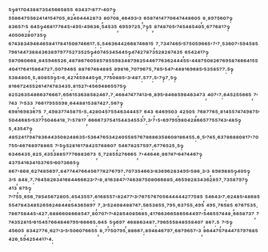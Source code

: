 ⁵‽⁸¹⁷⁰⁴³⁸⁸⁷³⁵⁴⁵⁶⁶⁵⁸⁵⁵,⁶³⁴³⁷′⁸⁷⁷'⁴⁰⁷‽⁵⁵⁸⁶⁴⁷⁵⁵⁶²⁴¹⁴¹⁵⁴⁷⁰⁵·⁸²⁴⁰⁴⁴⁴²⁸⁷³,⁸⁰⁷⁰⁸·⁴⁶⁴⁹³′³,⁶⁵⁸⁷⁴¹⁴⁷⁷⁰⁶⁴⁷⁴⁴⁸⁶⁰⁵,⁸·⁸⁹⁷⁵⁶⁰⁷‽⁸³⁶⁵⁷′⁵,⁶⁴⁵‽⁴⁶⁸¹⁷⁷⁶⁴⁵'⁴⁹⁵'⁴⁹⁶³⁶·⁵⁴⁵³⁵,⁶⁹⁵⁹⁷²⁵·⁷‽⁵,⁸⁷⁴⁸⁷⁰⁵′⁷⁴⁵⁴⁸⁵⁴⁰⁵·⁶⁷⁷⁶⁸¹⁷‽⁴⁰⁵⁰⁶²⁸⁰⁷³⁵‽⁶⁷⁴³⁸³⁴⁹⁴⁶⁴⁶⁵⁸⁴¹⁷⁸⁴¹⁵⁰⁸⁷⁴⁶⁶¹⁷:⁵:⁵⁴⁶³⁶⁴⁴²⁶⁶⁸⁷⁴⁶⁶¹⁵,⁷·⁷³⁴⁷⁴⁶⁵′⁵⁷⁵⁰⁵⁹⁶⁶⁵'⁷′⁷·⁵³⁶⁰⁷'⁵⁹⁴⁵⁸⁵⁷⁹⁶¹⁴⁴⁷³⁸⁸⁴³⁶³⁸⁹⁷⁹⁷⁷⁵²⁷³⁵²⁵‽⁴⁰⁷⁴⁵³⁴⁵⁴⁴⁵‽⁴⁷⁴²⁷⁸⁷³⁵²⁸²⁸⁷⁴³⁵,⁶⁵⁴²⁴¹⁷‽⁵⁸⁷⁰⁶⁰⁶⁶⁸·⁸⁴⁵⁹⁴⁶⁵²⁶·⁴⁸⁷⁸⁶⁷⁶⁰⁵⁸⁵⁷⁸⁵⁵⁹⁸³⁴⁸⁷⁹⁸²⁵⁴⁴⁶⁷⁷⁶³⁶²⁴⁴⁴⁵⁵'⁴⁴⁸⁷⁵⁰⁸²⁶⁷⁶⁹⁵⁸⁷⁴⁶⁶⁴¹⁵⁵⁴⁰⁴¹⁷⁶⁴¹⁵⁸⁶⁴⁷²⁷:⁵⁰⁷⁹⁴⁶⁵,⁸⁸⁷⁶⁷⁴⁸⁴⁸⁸⁵,⁸⁹⁸¹⁶·⁷⁰⁷⁹⁶⁷⁵·⁷⁸⁵′⁵⁴⁷′⁴⁴⁸¹⁶⁹⁶⁸⁵′⁵³⁵⁸⁵⁷⁷:⁵‽⁵³⁸⁴⁸⁰⁵·⁵:⁸⁰⁸⁵⁵‽⁵'⁶·⁴²⁷⁴⁵⁹⁴⁴⁵‽⁶·⁷⁷⁵⁰⁸⁸⁵'³′⁴⁸⁷:⁵⁷⁷:⁵'⁷‽⁷·⁵‽⁸¹⁶⁶⁷²⁴⁵⁵²⁶¹⁴⁷⁴⁷⁸³⁴³⁵:⁸¹⁵²⁷′⁴⁵⁶⁹⁴⁸⁶⁵⁵⁷⁵‽⁸²⁵²⁶³⁵⁴⁸⁶⁶³⁷⁶⁶⁶⁷:⁶⁵⁶¹⁵³⁶³⁸⁵⁸²⁴⁶⁷:⁷·⁴⁶⁸⁴⁷⁴⁷⁷⁴¹³′⁶·⁸⁹⁵′⁸⁴⁶⁸⁵⁹⁸⁴⁶³⁴⁷³,⁴⁰⁷'⁷:⁶⁴⁵²⁵⁵⁶⁶⁵,⁷′⁷⁴³,⁷′⁵³³,⁷⁶⁶¹⁷⁹⁵⁵⁵⁹⁸·⁶⁴⁴⁸⁸¹⁵³⁸⁷⁴²⁷:⁵⁶⁷‽⁶⁹⁸¹⁶⁹⁸³⁶⁷⁵,⁷·⁴⁹⁸³⁷⁷⁴⁵⁸⁷⁵'⁵:⁴²⁸⁰⁴⁵⁷⁵⁵⁴⁶³⁴⁴⁴⁵⁷,⁶⁴³,⁶⁴⁶⁹⁵⁰³,⁴²⁵⁰⁵,⁷⁶⁸⁷⁷⁶⁵·⁸¹⁴⁵⁵⁷⁴⁷⁴⁹⁸⁷⁵′⁵⁰⁴⁴⁶⁸⁵′⁵³⁷⁷⁵⁰⁴⁶⁴¹⁸·⁷'⁵⁷⁸¹⁷,⁶⁶⁶⁶⁷³⁷⁵⁴¹⁵⁴⁴³⁴⁵⁵³⁷:³′⁷'⁵'⁶⁹⁷⁹⁵⁹⁸⁰⁴²⁸⁶⁶⁵⁷⁷⁵⁵⁷⁴³′⁴⁸⁵‽⁵·⁴³⁵⁴⁷‽⁴⁸⁵²⁴¹⁷⁹⁴⁷⁸³⁶⁴⁴³⁵⁰⁸²⁴⁸⁶³⁵'⁵³⁶⁴⁷⁶⁵³⁴²⁴⁰⁵⁵⁸⁵⁷⁶⁷⁸⁶⁸⁶³⁵⁸⁶⁰⁸¹⁸⁶⁴⁵⁵:⁶·⁵′⁷⁴⁵·⁶³⁷⁸⁶⁸⁸⁰⁸¹⁷'⁷⁰⁷⁵⁵′⁴⁶⁷⁶⁸⁹⁷⁸⁸⁶⁵,⁷′⁵‽⁵²⁸¹⁶¹⁷⁸⁴²⁵⁷⁶⁸⁶⁰⁷,⁵⁴⁶⁷⁸²⁵⁷⁵⁹⁷:⁶⁷⁷⁶⁵²⁵·⁵‽⁶³⁴⁶⁴³⁵·⁸²⁵·⁴³⁵³⁸⁸⁵⁷⁷⁷⁶⁸⁸³⁶⁷³,⁵·⁷²⁸⁵⁵²⁷⁶⁶⁶⁵,⁷'⁴⁴⁶⁴⁶·⁸⁶⁷⁴⁷′⁶⁴⁷⁴⁴⁶⁷‽⁴³⁷⁵⁴¹⁶³⁴¹⁵³⁷⁶⁵′⁶⁰⁷³⁶⁶⁵‽⁸⁶⁷'⁸⁶⁸·⁶²⁷⁴⁸⁵⁶⁹⁷:⁸⁴⁷⁷⁴⁴⁷⁶⁶⁴⁵⁶⁷⁷⁸²⁷⁶⁷⁹⁷:⁷⁰⁷³⁵⁴⁶⁶³′⁸³⁶⁹⁶²⁸³⁴⁹⁵′⁵⁸⁶·³′³,⁸⁹⁸⁹⁸⁸⁵‽⁴⁰⁵‽³′⁵,⁸⁴⁸·⁷:⁷⁶⁴⁵⁸²⁶³⁴¹⁶⁸⁴⁴⁶⁶⁶²³′⁷'⁸·⁸¹⁶³⁸⁴⁷′⁷⁴⁶³⁸⁷⁵⁰⁸⁰⁶⁶⁸⁸⁵·⁴⁶⁵⁹⁸²⁸³⁴³⁶²⁸⁵⁷·⁷³⁵⁸⁷⁹⁷‽⁴¹³,⁸⁷⁵‽⁷′⁷⁵⁵·⁶⁵⁶·⁷⁸⁵⁴⁵⁶⁷²⁸⁰⁵:⁴⁵⁴³⁵⁵⁷:⁶¹⁶⁸⁵⁵⁷'⁸²⁴⁷⁷′³′⁷⁶⁷⁵⁷⁶⁷⁰⁵⁶⁴⁴⁴⁴⁴²⁷⁷⁵⁸⁵,⁵⁴⁶⁴³′⁷:⁶²⁴⁸⁵′⁴⁸⁶⁸⁵⁵⁵⁴⁷⁸⁴³⁴⁸⁵²⁶⁵⁶²⁴⁸⁴⁴⁸⁵⁴³⁶⁵⁸⁹⁷,⁷·³′⁵²⁴⁰⁸⁴⁸⁸⁷⁴⁷:⁵⁶⁵³⁸⁵⁵·⁷⁹⁵·⁶³⁷⁵⁵·⁴⁹⁵,⁴⁹⁵·⁷⁶⁵⁸⁵,⁶⁷⁶⁷⁵³⁵·⁷⁸⁶⁷⁵⁸⁴⁴⁵'⁴²⁷:⁶⁸⁸⁶⁶⁰⁸⁶⁶⁸⁵⁴⁷·⁸⁰⁷⁰⁷′⁷′⁴²⁸⁵⁴⁰⁸⁵⁶⁸⁵·⁴¹⁷⁶⁶³⁶⁶⁵⁸⁶⁵⁶⁴⁴⁹⁷'⁵⁴⁶⁵⁵⁷⁴⁴⁸·⁶⁶⁵⁸⁷³⁷,⁷⁷⁴³⁵²⁸¹⁵′⁶¹⁵⁴⁵⁷⁶⁶⁴⁸⁴⁶⁷⁹⁵′⁶⁶⁶⁶⁵:⁶⁴⁵,⁵‽⁶⁹⁷,⁴⁶⁸⁸⁶³⁴⁸⁷:⁷⁹⁶⁵⁵⁵⁸⁴⁸⁵⁵⁸⁴⁰⁷,⁸⁶⁷:⁵,⁷′⁵‽⁴⁵⁶⁰⁵,⁸³⁴²⁷⁷⁶·⁶²⁷′³′⁵′⁵⁰⁶⁰⁷⁶⁶⁵⁵,⁸·⁷⁷⁵⁰⁷⁹⁵·⁸⁸⁶⁶⁷:⁸⁹⁴⁸⁴⁶⁷⁹⁷·⁶⁸⁷⁹⁶⁵⁷'³,⁸⁶⁴⁴⁷⁵⁷⁸⁴⁴⁷⁵⁷⁹⁷⁶⁸⁵⁴²⁶·⁵⁹⁴²⁵⁴⁴¹⁷′⁴:
